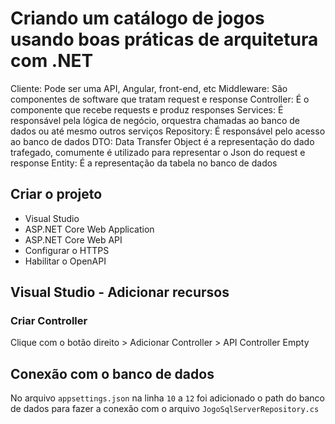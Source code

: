 # Criando um catálogo de jogos usando boas práticas de arquitetura com .NET
Cliente: Pode ser uma API, Angular, front-end, etc
Middleware: São componentes de software que tratam request e response
Controller: É o componente que recebe requests e produz responses
Services: É responsável pela lógica de negócio, orquestra chamadas ao banco de dados ou até mesmo outros serviços
Repository: É responsável pelo acesso ao banco de dados
DTO: Data Transfer Object é a representação do dado trafegado, comumente é utilizado para representar o Json do request e response
Entity: É a representação da tabela no banco de dados

## Criar o projeto
- Visual Studio
- ASP.NET Core Web Application
- ASP.NET Core Web API
- Configurar o HTTPS
- Habilitar o OpenAPI

## Visual Studio - Adicionar recursos
### Criar Controller
Clique com o botão direito > Adicionar Controller > API Controller Empty 

## Conexão com o banco de dados
No arquivo `appsettings.json` na linha `10` a `12` foi adicionado o path do banco de dados para fazer a conexão com o arquivo `JogoSqlServerRepository.cs`
